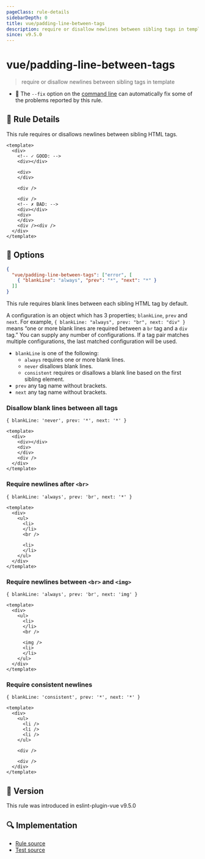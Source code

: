 ```yaml
---
pageClass: rule-details
sidebarDepth: 0
title: vue/padding-line-between-tags
description: require or disallow newlines between sibling tags in template
since: v9.5.0
---
```


# vue/padding-line-between-tags

> require or disallow newlines between sibling tags in template

- :wrench: The `--fix` option on the [command line](https://eslint.org/docs/user-guide/command-line-interface#fix-problems) can automatically fix some of the problems reported by this rule.

## :book: Rule Details

This rule requires or disallows newlines between sibling HTML tags.

<eslint-code-block fix :rules="{'vue/padding-line-between-tags': ['error']}">

```vue
<template>
  <div>
    <!-- ✓ GOOD: -->
    <div></div>

    <div>
    </div>
    
    <div />

    <div />
    <!-- ✗ BAD: -->
    <div></div>
    <div>
    </div>
    <div /><div />
  </div>
</template>
```

</eslint-code-block>

## :wrench: Options

```json
{
  "vue/padding-line-between-tags": ["error", [
    { "blankLine": "always", "prev": "*", "next": "*" }
  ]]
}
```

This rule requires blank lines between each sibling HTML tag by default.

A configuration is an object which has 3 properties; `blankLine`, `prev` and `next`. For example, `{ blankLine: "always", prev: "br", next: "div" }` means “one or more blank lines are required between a `br` tag and a `div` tag.” You can supply any number of configurations. If a tag pair matches multiple configurations, the last matched configuration will be used.

- `blankLine` is one of the following:
  - `always` requires one or more blank lines.
  - `never` disallows blank lines.
  - `consistent` requires or disallows a blank line based on the first sibling element.
- `prev` any tag name without brackets.
- `next` any tag name without brackets.

### Disallow blank lines between all tags

`{ blankLine: 'never', prev: '*', next: '*' }`

<eslint-code-block fix :rules="{'vue/padding-line-between-tags': ['error', [
  { blankLine: 'never', prev: '*', next: '*' }
]]}">

```vue
<template>
  <div>
    <div></div>
    <div>
    </div>
    <div />
  </div>
</template>
```

</eslint-code-block>

### Require newlines after `<br>`

`{ blankLine: 'always', prev: 'br', next: '*' }`

<eslint-code-block fix :rules="{'vue/padding-line-between-tags': ['error', [
  { blankLine: 'always', prev: 'br', next: '*' }
]]}">

```vue
<template>
  <div>
    <ul>
      <li>
      </li>
      <br />

      <li>
      </li>
    </ul>
  </div>
</template>
```

</eslint-code-block>

### Require newlines between `<br>` and `<img>`

`{ blankLine: 'always', prev: 'br', next: 'img' }`

<eslint-code-block fix :rules="{'vue/padding-line-between-tags': ['error', [
  { blankLine: 'always', prev: 'br', next: 'img' }
]]}">

```vue
<template>
  <div>
    <ul>
      <li>
      </li>
      <br />

      <img />
      <li>
      </li>
    </ul>
  </div>
</template>
```

</eslint-code-block>

### Require consistent newlines

`{ blankLine: 'consistent', prev: '*', next: '*' }`

<eslint-code-block fix :rules="{'vue/padding-line-between-tags': ['error', [
  { blankLine: 'consistent', prev: '*', next: '*' }
]]}">

```vue
<template>
  <div>
    <ul>
      <li />
      <li />
      <li />
    </ul>
    
    <div />
    
    <div />
  </div>
</template>
```

</eslint-code-block>

## :rocket: Version

This rule was introduced in eslint-plugin-vue v9.5.0

## :mag: Implementation

- [Rule source](https://github.com/vuejs/eslint-plugin-vue/blob/master/lib/rules/padding-line-between-tags.js)
- [Test source](https://github.com/vuejs/eslint-plugin-vue/blob/master/tests/lib/rules/padding-line-between-tags.js)
